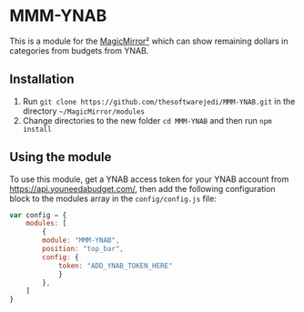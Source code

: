 # MMM-YNAB

This is a module for the [MagicMirror²](https://github.com/MichMich/MagicMirror/) which can show remaining dollars in categories from budgets from YNAB.

## Installation ##

1. Run `git clone https://github.com/thesoftwarejedi/MMM-YNAB.git` in the directory `~/MagicMirror/modules`
2. Change directories to the new folder `cd MMM-YNAB` and then run `npm install` 

## Using the module

To use this module, get a YNAB access token for your YNAB account from https://api.youneedabudget.com/, then add the following configuration block to the modules array in the `config/config.js` file:

```js
var config = {
    modules: [
        {
        module: "MMM-YNAB",
        position: "top_bar",
        config: {
            token: "ADD_YNAB_TOKEN_HERE"
            }
        },
    ]
}
```